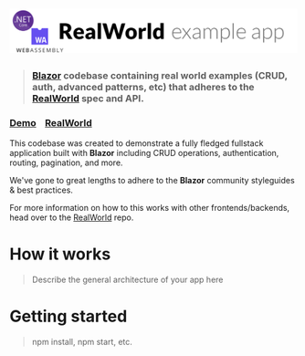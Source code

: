 # ![RealWorld Example App](logo.png)

> ### [Blazor](https://github.com/aspnet/Blazor) codebase containing real world examples (CRUD, auth, advanced patterns, etc) that adheres to the [RealWorld](https://github.com/gothinkster/realworld) spec and API.


### [Demo](http://blazor-realworld.azurewebsites.net)&nbsp;&nbsp;&nbsp;&nbsp;[RealWorld](https://github.com/gothinkster/realworld)


This codebase was created to demonstrate a fully fledged fullstack application built with **Blazor** including CRUD operations, authentication, routing, pagination, and more.

We've gone to great lengths to adhere to the **Blazor** community styleguides & best practices.

For more information on how to this works with other frontends/backends, head over to the [RealWorld](https://github.com/gothinkster/realworld) repo.


# How it works

> Describe the general architecture of your app here

# Getting started

> npm install, npm start, etc.
